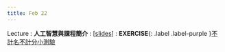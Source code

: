 ```yaml
---
title: Feb 22
---
```


Lecture
: **人工智慧與課程簡介**
  : [[slides](https://docs.google.com/presentation/d/1OfjoGZbMtQLU-hQzx-FKBGbYOLz_jYalaFy4HFyjWPs/edit?usp=sharing)]
: **EXERCISE**{: .label .label-purple }[不計名不計分小測驗](https://forms.gle/mhYZZRKdUdzUsHqVA)
